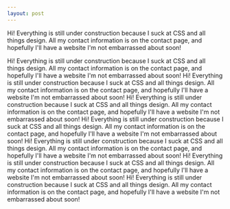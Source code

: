```yaml
---
layout: post
---
```


Hi! Everything is still under construction because I suck at CSS and all things design. All my contact information is on the contact page, and hopefully I'll have a website I'm not embarrassed about soon!

Hi! Everything is still under construction because I suck at CSS and all things design. All my contact information is on the contact page, and hopefully I'll have a website I'm not embarrassed about soon!
Hi! Everything is still under construction because I suck at CSS and all things design. All my contact information is on the contact page, and hopefully I'll have a website I'm not embarrassed about soon!
Hi! Everything is still under construction because I suck at CSS and all things design. All my contact information is on the contact page, and hopefully I'll have a website I'm not embarrassed about soon!
Hi! Everything is still under construction because I suck at CSS and all things design. All my contact information is on the contact page, and hopefully I'll have a website I'm not embarrassed about soon!
Hi! Everything is still under construction because I suck at CSS and all things design. All my contact information is on the contact page, and hopefully I'll have a website I'm not embarrassed about soon!
Hi! Everything is still under construction because I suck at CSS and all things design. All my contact information is on the contact page, and hopefully I'll have a website I'm not embarrassed about soon!
Hi! Everything is still under construction because I suck at CSS and all things design. All my contact information is on the contact page, and hopefully I'll have a website I'm not embarrassed about soon!

